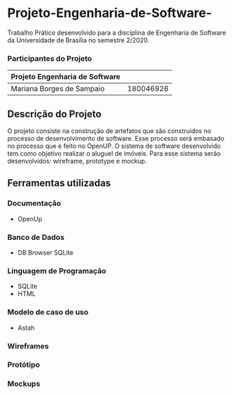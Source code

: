 # Projeto-Engenharia-de-Software-
Trabalho Prático desenvolvido para a  disciplina de Engenharia de Software da Universidade de Brasília no semestre 2/2020.

### Participantes do Projeto 

|Projeto Engenharia de Software|  |
|--|--|
| Mariana Borges de Sampaio|  180046926 |

## Descrição do Projeto 

O projeto consiste na construção de artefatos que são construídos no processo de desenvolvimento de software. Esse processo será embasado no processo que é feito no OpenUP. 
O sistema de software desenvolvido tem como objetivo realizar o aluguel de imóveis. Para esse sistema serão desenvolvidos: wireframe, prototype e mockup.

## Ferramentas utilizadas 

### Documentação 

- OpenUp

### Banco de Dados 

- DB Browser SQLite 

### Linguagem de Programação

- SQLite 
- HTML 

### Modelo de caso de uso 

- Astah 

### Wireframes 

### Protótipo 

### Mockups 
